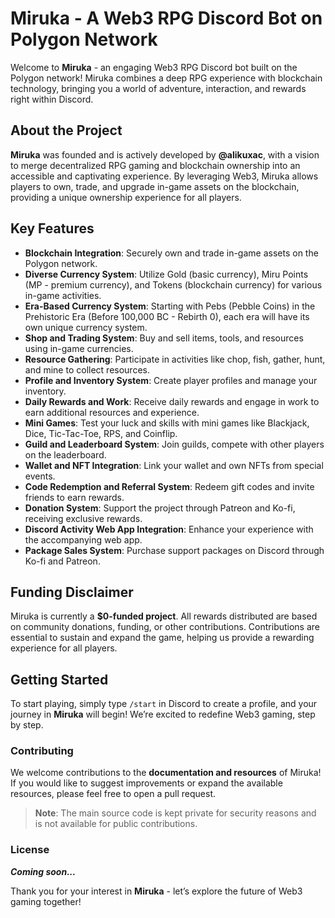 # Miruka - A Web3 RPG Discord Bot on Polygon Network

Welcome to **Miruka** - an engaging Web3 RPG Discord bot built on the Polygon network! Miruka combines a deep RPG experience with blockchain technology, bringing you a world of adventure, interaction, and rewards right within Discord.

## About the Project

**Miruka** was founded and is actively developed by **@alikuxac**, with a vision to merge decentralized RPG gaming and blockchain ownership into an accessible and captivating experience. By leveraging Web3, Miruka allows players to own, trade, and upgrade in-game assets on the blockchain, providing a unique ownership experience for all players.

## Key Features

* **Blockchain Integration**: Securely own and trade in-game assets on the Polygon network.
* **Diverse Currency System**: Utilize Gold (basic currency), Miru Points (MP - premium currency), and Tokens (blockchain currency) for various in-game activities.
* **Era-Based Currency System**: Starting with Pebs (Pebble Coins) in the Prehistoric Era (Before 100,000 BC - Rebirth 0), each era will have its own unique currency system.
* **Shop and Trading System**: Buy and sell items, tools, and resources using in-game currencies.
* **Resource Gathering**: Participate in activities like chop, fish, gather, hunt, and mine to collect resources.
* **Profile and Inventory System**: Create player profiles and manage your inventory.
* **Daily Rewards and Work**: Receive daily rewards and engage in work to earn additional resources and experience.
* **Mini Games**: Test your luck and skills with mini games like Blackjack, Dice, Tic-Tac-Toe, RPS, and Coinflip.
* **Guild and Leaderboard System**: Join guilds, compete with other players on the leaderboard.
* **Wallet and NFT Integration**: Link your wallet and own NFTs from special events.
* **Code Redemption and Referral System**: Redeem gift codes and invite friends to earn rewards.
* **Donation System**: Support the project through Patreon and Ko-fi, receiving exclusive rewards.
* **Discord Activity Web App Integration**: Enhance your experience with the accompanying web app.
* **Package Sales System**: Purchase support packages on Discord through Ko-fi and Patreon.

## Funding Disclaimer

Miruka is currently a **$0-funded project**. All rewards distributed are based on community donations, funding, or other contributions. Contributions are essential to sustain and expand the game, helping us provide a rewarding experience for all players.

## Getting Started

To start playing, simply type `/start` in Discord to create a profile, and your journey in **Miruka** will begin! We’re excited to redefine Web3 gaming, step by step.

### Contributing

We welcome contributions to the **documentation and resources** of Miruka! If you would like to suggest improvements or expand the available resources, please feel free to open a pull request.

> **Note**: The main source code is kept private for security reasons and is not available for public contributions.

### License

***Coming soon...***

Thank you for your interest in **Miruka** - let’s explore the future of Web3 gaming together!
